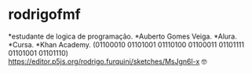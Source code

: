 # rodrigofmf
*estudante de logica de programação.
*Auberto Gomes Veiga.
*Alura.
*Cursa.
*Khan Academy.
(01100010 01101001 01110100 01100011 01101111 01101001 01101110)
https://editor.p5js.org/rodrigo.furquini/sketches/MsJgn6l-x
🤓
